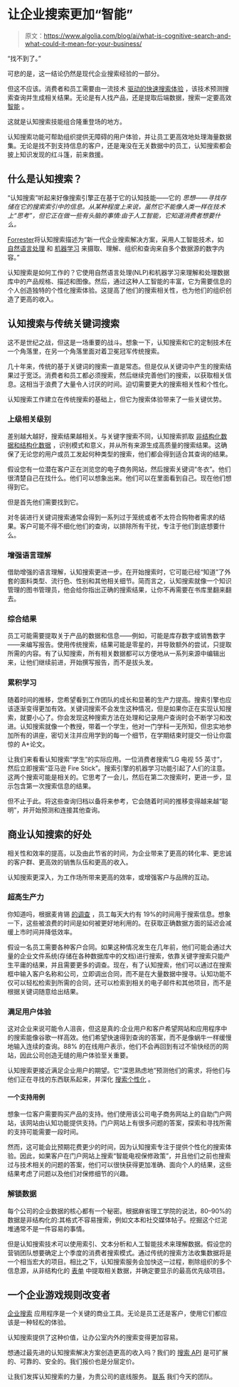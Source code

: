 # 让企业搜索更加“智能”

> 原文：<https://www.algolia.com/blog/ai/what-is-cognitive-search-and-what-could-it-mean-for-your-business/>

“找不到了。”

可悲的是，这一结论仍然是现代企业搜索经验的一部分。

但这不应该。消费者和员工需要由一流技术 [驱动的快速搜索体验](https://www.algolia.com/industries-and-solutions/enterprise/) ，该技术预测搜索查询并生成相关结果。无论是有人找产品，还是提取后端数据，搜索一定要高效 [智能](https://www.algolia.com/blog/ux/what-is-intelligent-search-and-how-does-it-work/) 。

这就是认知搜索技能组合隆重登场的地方。

认知搜索功能可帮助组织提供无障碍的用户体验，并让员工更高效地处理海量数据集。无论是找不到支持信息的客户，还是淹没在无关数据中的员工，认知搜索都会披上知识发现的红斗篷，前来救援。

## [](#what-is-cognitive-search%c2%a0)什么是认知搜索？

“认知搜索”听起来好像搜索引擎正在基于它的认知技能——它的 *思想——寻找存储在它的搜索索引中的信息。从某种程度上来说，虽然它不能像人类一样在技术上“思考”，但它正在做一些有头脑的事情:由于人工智能，它知道消费者想要什么。*

[Forrester](https://www.forrester.com/blogs/17-06-12-cognitive_search_is_the_ai_version_of_enterprise_search/)将认知搜索描述为“新一代企业搜索解决方案，采用人工智能技术，如 [自然语言处理](https://www.algolia.com/blog/product/what-is-natural-language-processing-and-how-is-it-leveraged-by-search-tools-software/) 和 [机器学习](https://www.algolia.com/blog/ai/an-introduction-to-machine-learning-for-images-and-text-now-and-in-the-near-future/) 来摄取、理解、组织和查询来自多个数据源的数字内容。”

认知搜索是如何工作的？它使用自然语言处理(NLP)和机器学习来理解和处理数据库中的产品规格、描述和图像。然后，通过这种人工智能的丰富，它为需要信息的个人创造独特的个性化搜索体验。这提高了他们的搜索相关性，也为他们的组织创造了更高的收入。

## [](#cognitive-search-vs-traditional-keyword-search%c2%a0)认知搜索与传统关键词搜索

这不是世纪之战，但这是一场重要的战斗。想象一下，认知搜索和它的定制技术在一个角落里，在另一个角落里面对着卫冕冠军传统搜索。

几十年来，传统的基于关键词的搜索一直是常态。但是仅从关键词中产生的搜索结果过于宽泛。消费者和员工都必须搜索，然后继续完善他们的搜索，以获取相关信息。这相当于浪费了大量令人讨厌的时间。迫切需要更大的搜索相关性和个性化。

认知搜索工作建立在传统搜索的基础上，但它为搜索体验带来了一些关键优势。

### [](#superior-relevance-levels)上级相关级别

差别越大越好，搜索结果越相关。与关键字搜索不同，认知搜索抓取 [非结构化数据和结构化数据](https://www.techtarget.com/whatis/feature/Structured-vs-unstructured-data-The-key-differences#:~:text=Structured%20data%20tends%20to%20yield,not%20all%20organizations%20require%20both.) ，识别模式和意义，并从所有来源生成高质量的搜索结果。这确保了无论您的用户或员工发起何种类型的搜索，他们都会得到适合其查询的结果。

假设您有一位潜在客户正在浏览您的电子商务网站，然后搜索关键词“冬衣”。他们很清楚自己在找什么。他们可以想象出来。他们可以在里面看到自己。现在他们想得到它。

但是首先他们需要找到它。

对冬装进行关键词搜索通常会得到一系列过于笼统或者不太符合购物者需求的结果。客户可能不得不细化他们的查询，以排除所有干扰，专注于他们到底想要什么。

### [](#enhanced-language-understanding)增强语言理解

借助增强的语言理解，认知搜索更进一步。在开始搜索时，它可能已经“知道”了外套的面料类型、流行色、性别和其他相关细节。简而言之，认知搜索就像一个知识管理的图书管理员，他会给你指出正确的搜索结果，让你不再需要在书库里翻来翻去。

### [](#comprehensive-results)综合结果

员工可能需要提取关于产品的数据和信息——例如，可能是库存数字或销售数字——来编写报告。使用传统搜索，结果可能是零星的，并导致额外的尝试，只提取所需的内容。有了认知搜索，所有相关数据都可以方便地从一系列来源中编辑出来，让他们继续前进，开始撰写报告，而不是拔头发。

### [](#cumulative-learning%c2%a0)累积学习

随着时间的推移，您希望看到工作团队的成长和显著的生产力提高。搜索引擎也应该逐渐变得更加有效。关键词搜索不会发生这种情况，但是如果你正在实现认知搜索，就要小心了。你会发现这种搜索方法在处理和记录用户查询时会不断学习和改进。认知搜索就像一个教授，带着一个学生，他对一门学科一无所知，但忠实地参加所有的讲座，密切关注并应用学到的每一个细节，在学期结束时提交一份让你震惊的 A+论文。

让我们来看看认知搜索“学生”的实际应用。一位消费者搜索“LG 电视 55 英寸”，然后立即搜索“亚马逊 Fire Stick”。搜索引擎的机器学习功能引起了人们的注意。这两个搜索可能是相关的。它思考了一会儿，然后在第二次搜索时，更进一步，显示包含第一次搜索信息的结果。

但不止于此。将这些查询归档以备将来参考，它会随着时间的推移变得越来越“聪明”，并开始预测和连接其他查询。

## [](#business-benefits-of-cognitive-search%c2%a0%c2%a0)商业认知搜索的好处

相关性和效率的提高，以及由此节省的时间，为企业带来了更高的转化率、更忠诚的客户群、更高效的销售队伍和更高的收入。

认知搜索更深入，为工作场所带来更高的效率，或增强客户与品牌的互动。

### [](#supercharged-productivity%c2%a0%c2%a0)超高生产力

你知道吗，根据麦肯锡 [的调查](https://www.mckinsey.com/industries/technology-media-and-telecommunications/our-insights/the-social-economy) ，员工每天大约有 19%的时间用于搜索信息。想象一下，这些被浪费的时间是如何被更好地利用的。在获取正确数据方面的延迟会减缓上市时间并降低效率。

假设一名员工需要各种客户合同。如果这种情况发生在几年前，他们可能会通过大量的企业文件系统(存储在各种数据库中的文档)进行搜索，依靠关键字搜索只能产生平庸的结果，并且需要更多的调查。现在，有了认知搜索，他们可以通过在搜索框中输入客户名称和公司，立即调出合同，而不是在大量数据中搜寻。认知功能不仅可以轻松检索到所需的合同，还可以检索到相关的电子邮件和其他项目，而不是根据关键词随意给出结果。

### [](#satisfying-user-experiences%c2%a0%c2%a0)满足用户体验

这对企业来说可能令人沮丧，但这是真的:企业用户和客户希望网站和应用程序中的搜索能像谷歌一样高效。他们希望快速得到查询的答案，而不是像蜗牛一样缓慢地输入连续的查询。88% 的在线用户表示，他们不会再回到有过不愉快经历的网站，因此公司创造无缝的用户体验至关重要。

认知搜索更接近满足企业用户的期望。它“深思熟虑地”预测他们的需求，将他们与他们正在寻找的东西联系起来，并深化 [搜索个性化](https://www.algolia.com/products/search-and-discovery/personalization/) 。

#### 一个支持用例

想象一位客户需要购买产品的支持。他们使用该公司电子商务网站上的自助门户网站，该网站由认知功能提供支持。门户网站上有很多问题的答案，探索和寻找所需的支持可能需要一段时间。

然而，这可能会比预期花费更少的时间，因为认知搜索专注于提供个性化的搜索体验。因此，如果客户在门户网站上搜索“智能电视保修政策”，并且他们之前也搜索过与技术相关的问题的答案，他们可以很快获得更加准确、面向个人的结果，这些结果考虑了问题以及他们对保修细节的兴趣。

### [](#unlocked-data%c2%a0%c2%a0%c2%a0)解锁数据

每个公司的企业数据的核心都有一个秘密。根据麻省理工学院的说法，[](https://mitsloan.mit.edu/ideas-made-to-matter/tapping-power-unstructured-data)80–90%的数据是非结构化的:其格式不容易搜索，例如文本和社交媒体帖子。挖掘这个烂泥堆通常不是一件容易的事情。

但是认知搜索技术可以使用索引、文本分析和人工智能技术来理解数据。假设您的营销团队想要确定上个季度的消费者搜索模式。通过传统的搜索方法收集数据将是一个相当宏大的项目。相比之下，认知搜索服务会加快这一过程，剔除组织的多个信息源，从非结构化的 [表单](https://resources.algolia.com/technology/customer-story-shipstation) 中提取相关数据，并确定要显示的最高优先级项目。

## [](#an-enterprise-game-changer)一个企业游戏规则改变者

[企业搜索](https://www.algolia.com/blog/ux/choosing-the-right-enterprise-search-platform-whats-important/) 应用程序是一个关键的商业工具。无论是员工还是客户，使用它们都应该是一种轻松的体验。

认知搜索提供了这种价值，让办公室内外的搜索变得更加容易。

想通过最先进的认知搜索解决方案创造更高的收入吗？我们的 [搜索 API](https://www.algolia.com/products/ai-search/) 是可扩展的、可靠的、安全的。我们报价[](https://www.algolia.com/pricing/)也是分层定价。

让我们发挥认知搜索的力量，为贵公司的底线服务。 [联系](https://www.algolia.com/contactus/) 我们今天的团队。
